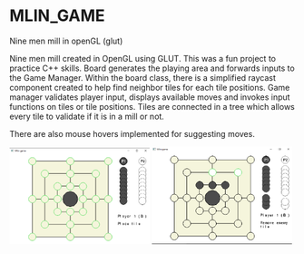 # MLIN_GAME
Nine men mill in openGL (glut)

Nine men mill created in OpenGL using GLUT. This was a fun project to practice C++ skills.
Board generates the playing area and forwards inputs to the Game Manager. Within the board class, there is a simplified raycast component created to help find neighbor tiles for each tile positions.
Game manager validates player input, displays available moves and invokes input functions on tiles or tile positions.
Tiles are connected in a tree which allows every tile to validate if it is in a mill or not.

There are also mouse hovers implemented for suggesting moves.


<img src="img/mlin_1.png" width="49%"> <img src="img/mlin_2.png" width="49%">
